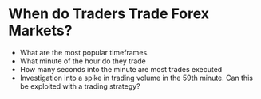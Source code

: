 # When do Traders Trade Forex Markets?

* What are the most popular timeframes.
* What minute of the hour do they trade
* How many seconds into the minute are most trades executed
* Investigation into a spike in trading volume in the 59th minute. Can this be exploited with a trading strategy?

